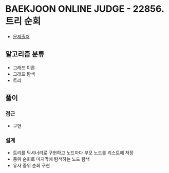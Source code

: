 # BAEKJOON ONLINE JUDGE - 22856. 트리 순회

- [문제출처](https://www.acmicpc.net/problem/22856 '22856. 트리 순회')

## 알고리즘 분류

- 그래프 이론
- 그래프 탐색
- 트리

## 풀이

### 접근

- 구현

### 설계

- 트리를 딕셔너리로 구현하고 노드마다 부모 노드를 리스트에 저장
- 중위 순회로 마지막에 탐색하는 노드 탐색
- 유사 중위 순회 구현
